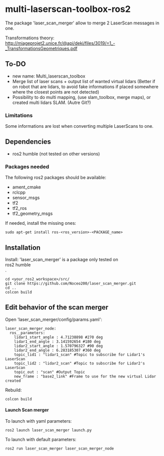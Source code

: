 # multi-laserscan-toolbox-ros2
The package 'laser_scan_merger' allow to merge 2 LaserScan messages in one. 

Transformations theory:
http://miageprojet2.unice.fr/@api/deki/files/3019/=1_-_TransformationsGeometriques.pdf

## To-DO
- new name: Multi_laserscan_toolbox
- Merge list of laser scans + output list of wanted virtual lidars (Better if on robot that are lidars, to avoid fake informations if placed somewhere where the closest points are not detected)
- Possibility to do multi mapping, (use slam_toolbox, merge maps), or created multi lidars SLAM. (Autre Git?)

### Limitations
Some informations are lost when converting multiple LaserScans to one.

## Dependencies
* ros2 humble (not tested on other versions)

### Packages needed

The following ros2 packages should be available:
* ament_cmake
* rclcpp
* sensor_msgs
* tf2
* tf2_ros
* tf2_geometry_msgs

If needed, install the missing ones:
```
sudo apt-get install ros-<ros_version>-<PACKAGE_name>
```

## Installation

Install:
'laser_scan_merger' is a package only tested on <br>ros2 humble</br>.
```
cd <your_ros2_workspace>/src/
git clone https://github.com/Noceo200/laser_scan_merger.git
cd ..
colcon build
```

## Edit behavior of the scan merger

Open 'laser_scan_merger/config/params.yaml':
```
laser_scan_merger_node:
  ros__parameters:
    lidar1_start_angle : 4.71238898 #270 deg
    lidar1_end_angle : 3.141592654 #180 deg
    lidar2_start_angle : 1.570796327 #90 deg
    lidar2_end_angle : 6.283185307 #360 deg
    topic_lid1 : "lidar1_scan" #Topic to subscribe for Lidar1's LaserScan
    topic_lid2 : "lidar2_scan" #Topic to subscribe for Lidar2's LaserScan
    topic_out : "scan" #Output Topic
    new_frame : "base2_link" #Frame to use for the new virtual Lidar created
```

Rebuild:
```
colcon build
```

#### Launch Scan merger
To launch with yaml parameters:
```
ros2 launch laser_scan_merger launch.py
```

To launch with default parameters:
```
ros2 run laser_scan_merger laser_scan_merger_node
```
